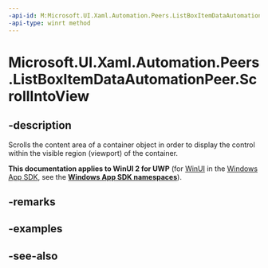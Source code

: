 ```yaml
---
-api-id: M:Microsoft.UI.Xaml.Automation.Peers.ListBoxItemDataAutomationPeer.ScrollIntoView
-api-type: winrt method
---
```


<!-- Method syntax
public void ScrollIntoView()
-->

# Microsoft.UI.Xaml.Automation.Peers.ListBoxItemDataAutomationPeer.ScrollIntoView

## -description
Scrolls the content area of a container object in order to display the control within the visible region (viewport) of the container.

**This documentation applies to WinUI 2 for UWP** (for [WinUI](/windows/apps/winui/winui3/) in the [Windows App SDK](/windows/apps/windows-app-sdk/), see the **[Windows App SDK namespaces](/windows/windows-app-sdk/api/winrt/)**).

## -remarks

## -examples

## -see-also
